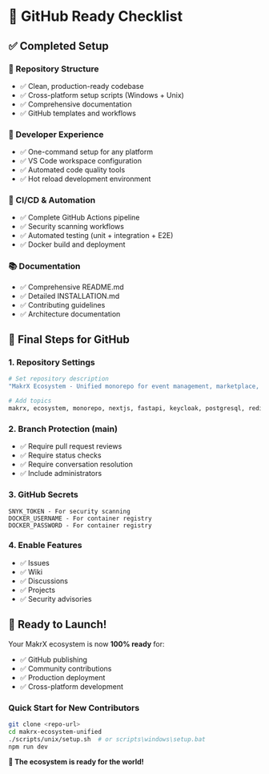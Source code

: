 # 🎯 GitHub Ready Checklist

## ✅ Completed Setup

### 📂 Repository Structure

- ✅ Clean, production-ready codebase
- ✅ Cross-platform setup scripts (Windows + Unix)
- ✅ Comprehensive documentation
- ✅ GitHub templates and workflows

### 🔧 Developer Experience

- ✅ One-command setup for any platform
- ✅ VS Code workspace configuration
- ✅ Automated code quality tools
- ✅ Hot reload development environment

### 🚀 CI/CD & Automation

- ✅ Complete GitHub Actions pipeline
- ✅ Security scanning workflows
- ✅ Automated testing (unit + integration + E2E)
- ✅ Docker build and deployment

### 📚 Documentation

- ✅ Comprehensive README.md
- ✅ Detailed INSTALLATION.md
- ✅ Contributing guidelines
- ✅ Architecture documentation

## 🎯 Final Steps for GitHub

### 1. Repository Settings

```bash
# Set repository description
"MakrX Ecosystem - Unified monorepo for event management, marketplace, and community platforms"

# Add topics
makrx, ecosystem, monorepo, nextjs, fastapi, keycloak, postgresql, redis
```

### 2. Branch Protection (main)

- ✅ Require pull request reviews
- ✅ Require status checks
- ✅ Require conversation resolution
- ✅ Include administrators

### 3. GitHub Secrets

```
SNYK_TOKEN - For security scanning
DOCKER_USERNAME - For container registry
DOCKER_PASSWORD - For container registry
```

### 4. Enable Features

- ✅ Issues
- ✅ Wiki
- ✅ Discussions
- ✅ Projects
- ✅ Security advisories

## 🚀 Ready to Launch!

Your MakrX ecosystem is now **100% ready** for:

- ✅ GitHub publishing
- ✅ Community contributions
- ✅ Production deployment
- ✅ Cross-platform development

### Quick Start for New Contributors

```bash
git clone <repo-url>
cd makrx-ecosystem-unified
./scripts/unix/setup.sh  # or scripts\windows\setup.bat
npm run dev
```

**🎉 The ecosystem is ready for the world!**

